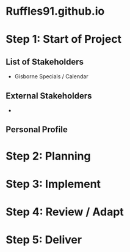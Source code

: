 # Ruffles91.github.io

# Step 1: Start of Project

## List of Stakeholders

- Gisborne Specials / Calendar

## External Stakeholders

- 

## Personal Profile

# Step 2: Planning

# Step 3: Implement

# Step 4: Review / Adapt

# Step 5: Deliver
